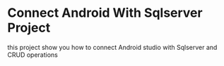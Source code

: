 # Connect Android With Sqlserver Project
this project show you how to connect Android studio with Sqlserver and CRUD operations
